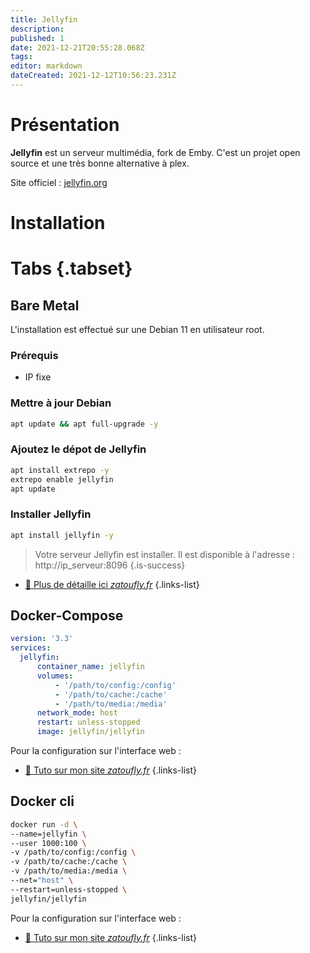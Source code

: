 ```yaml
---
title: Jellyfin
description: 
published: 1
date: 2021-12-21T20:55:28.068Z
tags: 
editor: markdown
dateCreated: 2021-12-12T10:56:23.231Z
---
```


# Présentation
**Jellyfin** est un serveur multimédia, fork de Emby. C'est un projet open source et une très bonne alternative à plex.

Site officiel : [jellyfin.org](https://jellyfin.org/)

# Installation
# Tabs {.tabset}
## Bare Metal

L'installation est effectué sur une Debian 11 en utilisateur root.
### Prérequis
- IP fixe
### Mettre à jour Debian
```bash
apt update && apt full-upgrade -y
```
### Ajoutez le dépot de Jellyfin
```bash
apt install extrepo -y
extrepo enable jellyfin
apt update
```
### Installer Jellyfin
```bash
apt install jellyfin -y
```
> Votre serveur Jellyfin est installer. Il est disponible à l'adresse : http://ip_serveur:8096
{.is-success}

- [:memo: Plus de détaille ici *zatoufly.fr*](https://zatoufly.fr/comment-installer-jellyfin-sur-debian/)
{.links-list}

## Docker-Compose
```yaml
version: '3.3'
services:
  jellyfin:
      container_name: jellyfin
      volumes:
          - '/path/to/config:/config'
          - '/path/to/cache:/cache'
          - '/path/to/media:/media'
      network_mode: host
      restart: unless-stopped
      image: jellyfin/jellyfin
```
Pour la configuration sur l'interface web :
- [:memo: Tuto sur mon site *zatoufly.fr*](https://zatoufly.fr/comment-installer-jellyfin-sur-debian/)
{.links-list}

## Docker cli
```bash
docker run -d \
--name=jellyfin \
--user 1000:100 \
-v /path/to/config:/config \
-v /path/to/cache:/cache \
-v /path/to/media:/media \
--net="host" \
--restart=unless-stopped \
jellyfin/jellyfin
```
Pour la configuration sur l'interface web :
- [:memo: Tuto sur mon site *zatoufly.fr*](https://zatoufly.fr/comment-installer-jellyfin-sur-debian)
{.links-list}